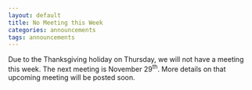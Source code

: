 ```yaml
---
layout: default
title: No Meeting this Week
categories: announcements
tags: announcements
---
```

Due to the Thanksgiving holiday on Thursday, we will not have a meeting this week. The next meeting is November 29<sup>th</sup>. More details on that upcoming meeting will be posted soon.

